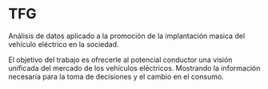 # TFG
Análisis de datos aplicado a la promoción de la implantación masica del vehículo eléctrico en la sociedad. 

El objetivo del trabajo es ofrecerle al potencial conductor una visión unificada del mercado de los vehículos eléctricos. 
Mostrando la información necesaria para la toma de decisiones y el cambio en el consumo. 
